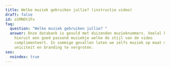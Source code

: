 ```yaml
---
title: Welke muziek gebruiken jullie? (instructie video)
draft: false
id: o1MNOt1Fx
faq:
  question: "Welke muziek gebruiken jullie? "
  answer: Onze databank is gevuld met duizenden muzieknummers. Veelal kiezen we
    hieruit een goed passend muziekje welke de stijl van de video
    complimenteert. In sommige gevallen laten we zelfs muziek op maat maken, om
    uniciteit en branding te vergroten.
seo:
  noindex: true
---
```

